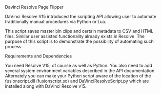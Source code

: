 Davinci Resolve Page Flipper

DaVinci Resolve V15 introduced the scripting API allowing user to automate traditionally manual procedures via Python or Lua.

This script saves master bin clips and certain metadata to CSV and HTML files. Similar user assisted functionality already exists in Resolve. The purpose of this script is to demonstrate the possibility of automating such process.

Requirements and Dependencies

You need Resolve V15, of course as well as Python. You also need to add several system environment variables described in the API documentation. Alternately you can make your Python script aware of the location of the fusionscript.dll (fusionscript.so) and DaVinciResolveScript.py which are installed along with DaVinci Resolve v15.
